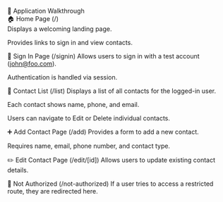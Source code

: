 🧭 Application Walkthrough<br>
🏠 Home Page (/)<br>
Displays a welcoming landing page.
[](https://github.com/ChihiroOki/digits/blob/main/doc/1.png)

Provides links to sign in and view contacts.

👤 Sign In Page (/signin)
Allows users to sign in with a test account (john@foo.com).

Authentication is handled via session.

📇 Contact List (/list)
Displays a list of all contacts for the logged-in user.

Each contact shows name, phone, and email.

Users can navigate to Edit or Delete individual contacts.

➕ Add Contact Page (/add)
Provides a form to add a new contact.

Requires name, email, phone number, and contact type.

✏️ Edit Contact Page (/edit/[id])
Allows users to update existing contact details.

🛑 Not Authorized (/not-authorized)
If a user tries to access a restricted route, they are redirected here.
